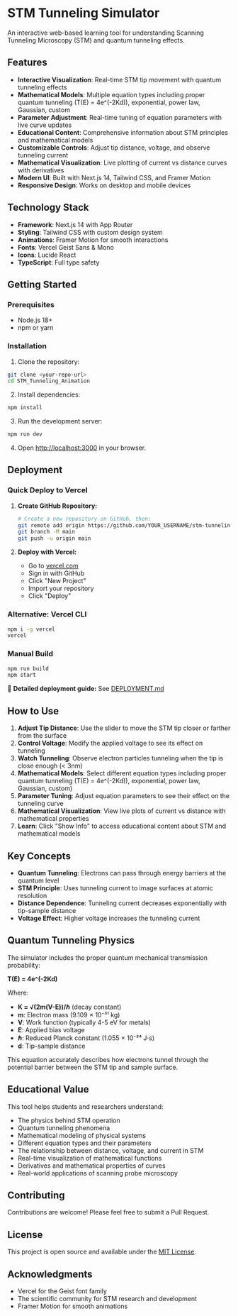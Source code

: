 # STM Tunneling Simulator

An interactive web-based learning tool for understanding Scanning Tunneling Microscopy (STM) and quantum tunneling effects.

## Features

- **Interactive Visualization**: Real-time STM tip movement with quantum tunneling effects
- **Mathematical Models**: Multiple equation types including proper quantum tunneling (T(E) = 4e^(-2Kd)), exponential, power law, Gaussian, custom
- **Parameter Adjustment**: Real-time tuning of equation parameters with live curve updates
- **Educational Content**: Comprehensive information about STM principles and mathematical models
- **Customizable Controls**: Adjust tip distance, voltage, and observe tunneling current
- **Mathematical Visualization**: Live plotting of current vs distance curves with derivatives
- **Modern UI**: Built with Next.js 14, Tailwind CSS, and Framer Motion
- **Responsive Design**: Works on desktop and mobile devices

## Technology Stack

- **Framework**: Next.js 14 with App Router
- **Styling**: Tailwind CSS with custom design system
- **Animations**: Framer Motion for smooth interactions
- **Fonts**: Vercel Geist Sans & Mono
- **Icons**: Lucide React
- **TypeScript**: Full type safety

## Getting Started

### Prerequisites

- Node.js 18+ 
- npm or yarn

### Installation

1. Clone the repository:
```bash
git clone <your-repo-url>
cd STM_Tunneling_Animation
```

2. Install dependencies:
```bash
npm install
```

3. Run the development server:
```bash
npm run dev
```

4. Open [http://localhost:3000](http://localhost:3000) in your browser.

## Deployment

### Quick Deploy to Vercel

1. **Create GitHub Repository:**
   ```bash
   # Create a new repository on GitHub, then:
   git remote add origin https://github.com/YOUR_USERNAME/stm-tunneling-simulator.git
   git branch -M main
   git push -u origin main
   ```

2. **Deploy with Vercel:**
   - Go to [vercel.com](https://vercel.com)
   - Sign in with GitHub
   - Click "New Project"
   - Import your repository
   - Click "Deploy"

### Alternative: Vercel CLI

```bash
npm i -g vercel
vercel
```

### Manual Build

```bash
npm run build
npm start
```

📖 **Detailed deployment guide:** See [DEPLOYMENT.md](./DEPLOYMENT.md)

## How to Use

1. **Adjust Tip Distance**: Use the slider to move the STM tip closer or farther from the surface
2. **Control Voltage**: Modify the applied voltage to see its effect on tunneling
3. **Watch Tunneling**: Observe electron particles tunneling when the tip is close enough (< 3nm)
4. **Mathematical Models**: Select different equation types including proper quantum tunneling (T(E) = 4e^(-2Kd)), exponential, power law, Gaussian, custom)
5. **Parameter Tuning**: Adjust equation parameters to see their effect on the tunneling curve
6. **Mathematical Visualization**: View live plots of current vs distance with mathematical properties
7. **Learn**: Click "Show Info" to access educational content about STM and mathematical models

## Key Concepts

- **Quantum Tunneling**: Electrons can pass through energy barriers at the quantum level
- **STM Principle**: Uses tunneling current to image surfaces at atomic resolution
- **Distance Dependence**: Tunneling current decreases exponentially with tip-sample distance
- **Voltage Effect**: Higher voltage increases the tunneling current

## Quantum Tunneling Physics

The simulator includes the proper quantum mechanical transmission probability:

**T(E) = 4e^(-2Kd)**

Where:
- **K = √(2m(V-E))/ℏ** (decay constant)
- **m**: Electron mass (9.109 × 10⁻³¹ kg)
- **V**: Work function (typically 4-5 eV for metals)
- **E**: Applied bias voltage
- **ℏ**: Reduced Planck constant (1.055 × 10⁻³⁴ J⋅s)
- **d**: Tip-sample distance

This equation accurately describes how electrons tunnel through the potential barrier between the STM tip and sample surface.

## Educational Value

This tool helps students and researchers understand:
- The physics behind STM operation
- Quantum tunneling phenomena
- Mathematical modeling of physical systems
- Different equation types and their parameters
- The relationship between distance, voltage, and current in STM
- Real-time visualization of mathematical functions
- Derivatives and mathematical properties of curves
- Real-world applications of scanning probe microscopy

## Contributing

Contributions are welcome! Please feel free to submit a Pull Request.

## License

This project is open source and available under the [MIT License](LICENSE).

## Acknowledgments

- Vercel for the Geist font family
- The scientific community for STM research and development
- Framer Motion for smooth animations
